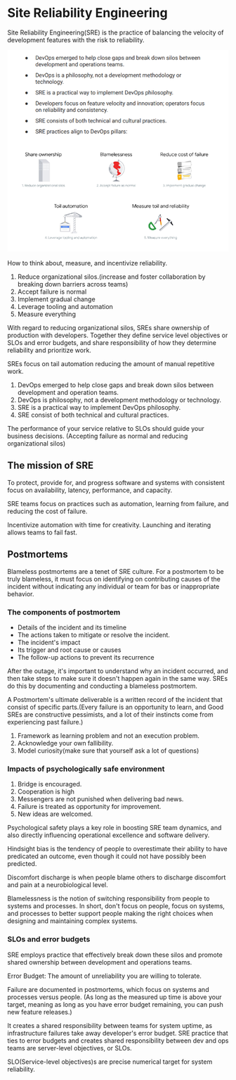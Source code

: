 # Site Reliability Engineering

Site Reliability Engineering(SRE) is the practice of balancing the velocity of
development features with the risk to reliability.

![SRE Principles](./images/SRE_principles.png)

How to think about, measure, and incentivize reliability.

1. Reduce organizational silos.(increase and foster collaboration by breaking down barriers across teams)
2. Accept failure is normal
3. Implement gradual change
4. Leverage tooling and automation
5. Measure everything

With regard to reducing organizational silos, SREs share ownership of production with developers. Together they define service level objectives or SLOs and error budgets, and share responsibility of how they determine reliability and prioritize work.

SREs focus on tail automation reducing the amount of manual repetitive work.

1. DevOps emerged to help close gaps and break down silos between development and operation teams.
2. DevOps is philosophy, not a development methodology or technology.
3. SRE is a practical way to implement DevOps philosophy.
4. SRE consist of both technical and cultural practices.

The performance of your service relative to SLOs should guide your business decisions.
(Accepting failure as normal and reducing organizational silos)

## The mission of SRE

To protect, provide for, and progress software and systems with
consistent focus on availability, latency, performance, and capacity.

SRE teams focus on practices such as automation, learning from failure, and reducing the cost of failure.

Incentivize automation with time for creativity. Launching and iterating allows teams to fail fast.

## Postmortems

Blameless postmortems are a tenet of SRE culture. For a postmortem to be truly blameless, it must focus on identifying
on contributing causes of the incident without indicating any individual or team for bas or inappropriate behavior.

### The components of postmortem

* Details of the incident and its timeline
* The actions taken to mitigate or resolve the incident.
* The incident's impact
* Its trigger and root cause or causes
* The follow-up actions to prevent its recurrence

After the outage, it's important to understand why an incident occurred, and then take steps to make sure it doesn't happen again in the same way. SREs do this by documenting and conducting a blameless postmortem.

A Postmortem's ultimate deliverable is a written record of the incident that consist of specific parts.(Every failure is an opportunity to learn, and Good SREs are constructive pessimists, and a lot of their instincts come from experiencing past failure.)

1. Framework as learning problem and not an execution problem.
2. Acknowledge your own fallibility.
3. Model curiosity(make sure that yourself ask a lot of questions)

### Impacts of psychologically safe environment

1. Bridge is encouraged.
2. Cooperation is high
3. Messengers are not punished when delivering bad news.
4. Failure is treated as opportunity for improvement.
5. New ideas are welcomed.

Psychological safety plays a key role in boosting SRE team dynamics, and also directly influencing operational excellence and software delivery.

Hindsight bias is the tendency of people to overestimate their ability to have predicated an outcome, even though it could not have
possibly been predicted.

Discomfort discharge is when people blame others to discharge discomfort and pain at a neurobiological level.

Blamelessness is the notion of switching responsibility from people to systems and processes.
In short, don't focus on people, focus on systems, and processes to better support people making the right choices when designing and maintaining complex systems.

### SLOs and error budgets

SRE employs practice that effectively break down these silos and promote shared ownership between development and operations teams.

Error Budget: The amount of unreliability you are willing to tolerate.

Failure are documented in postmortems, which focus on systems and
processes versus people.
(As long as the measured up time is above your target, meaning as long as you have error budget remaining, you can push new feature releases.)

It creates a shared responsibility between teams for system uptime, as infrastructure failures take away developer's error budget.
SRE practice that ties to error budgets and creates shared responsibility between dev and ops teams are server-level objectives, or SLOs.

SLO(Service-level objectives)s are precise numerical target for system reliability.



